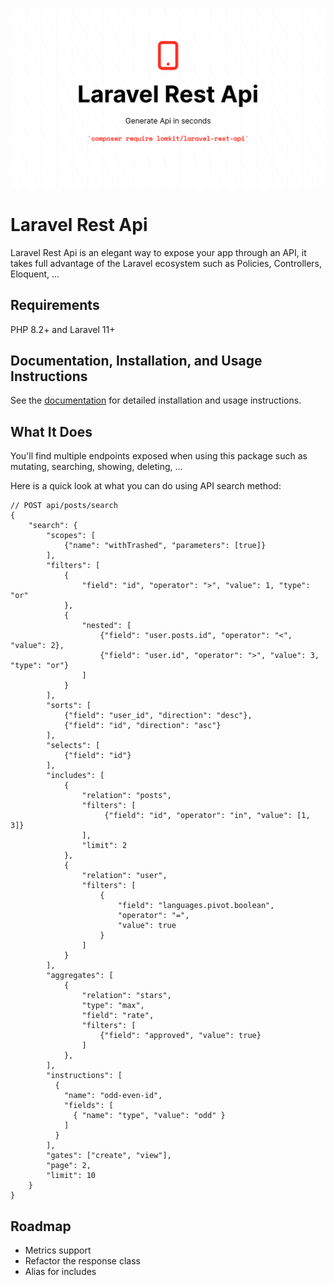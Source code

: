 <p align="center"><img src="https://raw.githubusercontent.com/Lomkit/art/main/laravel-rest-api/cover.png" alt="Social Card of Laravel Permission"></p>

# Laravel Rest Api

Laravel Rest Api is an elegant way to expose your app through an API, it takes full advantage of the Laravel ecosystem such as Policies, Controllers, Eloquent, ...

## Requirements

PHP 8.2+ and Laravel 11+

## Documentation, Installation, and Usage Instructions

See the [documentation](https://laravel-rest-api.lomkit.com) for detailed installation and usage instructions.

## What It Does

You'll find multiple endpoints exposed when using this package such as mutating, searching, showing, deleting, ...

Here is a quick look at what you can do using API search method:
```
// POST api/posts/search
{
    "search": {
        "scopes": [
            {"name": "withTrashed", "parameters": [true]}
        ],
        "filters": [
            {
                "field": "id", "operator": ">", "value": 1, "type": "or"
            },
            {
                "nested": [
                    {"field": "user.posts.id", "operator": "<", "value": 2},
                    {"field": "user.id", "operator": ">", "value": 3, "type": "or"}
                ]
            }
        ],
        "sorts": [
            {"field": "user_id", "direction": "desc"},
            {"field": "id", "direction": "asc"}
        ],
        "selects": [
            {"field": "id"}
        ],
        "includes": [
            {
                "relation": "posts",
                "filters": [
                     {"field": "id", "operator": "in", "value": [1, 3]}
                ],
                "limit": 2
            },
            {
                "relation": "user",
                "filters": [
                    {
                        "field": "languages.pivot.boolean",
                        "operator": "=",
                        "value": true
                    }
                ]
            }
        ],
        "aggregates": [
            {
                "relation": "stars",
                "type": "max",
                "field": "rate",
                "filters": [
                    {"field": "approved", "value": true}
                ]
            },
        ],
        "instructions": [
          {
            "name": "odd-even-id",
            "fields": [
              { "name": "type", "value": "odd" }
            ]
          }
        ],
        "gates": ["create", "view"],
        "page": 2,
        "limit": 10
    }
}
```

## Roadmap

- Metrics support
- Refactor the response class
- Alias for includes
